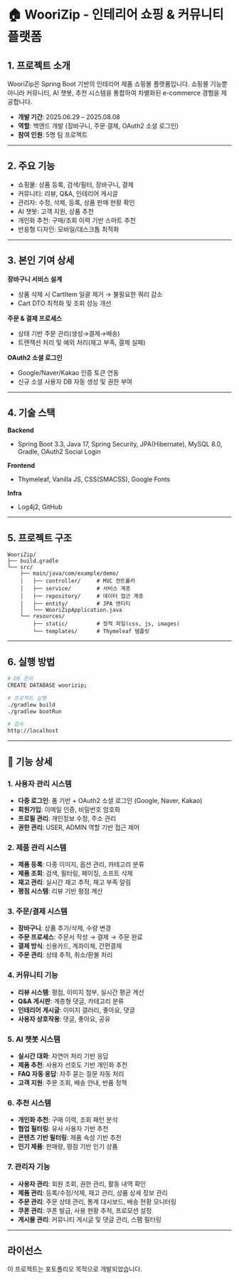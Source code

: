 # 🏠 WooriZip - 인테리어 쇼핑 & 커뮤니티 플랫폼

## 1. 프로젝트 소개
WooriZip은 Spring Boot 기반의 인테리어 제품 쇼핑몰 플랫폼입니다. 
쇼핑몰 기능뿐 아니라 커뮤니티, AI 챗봇, 추천 시스템을 통합하여 차별화된 e-commerce 경험을 제공합니다.

- **개발 기간**: 2025.06.29 – 2025.08.08  
- **역할**: 백엔드 개발 (장바구니, 주문·결제, OAuth2 소셜 로그인)  
- **참여 인원**: 5명 팀 프로젝트

---

## 2. 주요 기능
- 쇼핑몰: 상품 등록, 검색/필터, 장바구니, 결제
- 커뮤니티: 리뷰, Q&A, 인테리어 게시글
- 관리자: 수정, 삭제, 등록, 상품 판매 현황 확인
- AI 챗봇: 고객 지원, 상품 추천
- 개인화 추천: 구매/조회 이력 기반 스마트 추천
- 반응형 디자인: 모바일/데스크톱 최적화

---

## 3. 본인 기여 상세
 **장바구니 서비스 설계**
 - 상품 삭제 시 CartItem 일괄 제거 → 불필요한 쿼리 감소
 - Cart DTO 최적화 및 조회 성능 개선

 **주문 & 결제 프로세스**
 - 상태 기반 주문 관리(생성→결제→배송)
 - 트랜잭션 처리 및 예외 처리(재고 부족, 결제 실패)

 **OAuth2 소셜 로그인**
 - Google/Naver/Kakao 인증 토큰 연동
 - 신규 소셜 사용자 DB 자동 생성 및 권한 부여

---

## 4. 기술 스택
**Backend**
 - Spring Boot 3.3, Java 17, Spring Security, JPA(Hibernate), MySQL 8.0, Gradle, OAuth2 Social Login

**Frontend**
 - Thymeleaf, Vanilla JS, CSS(SMACSS), Google Fonts

**Infra**
 - Log4j2, GitHub

---

## 5. 프로젝트 구조
```
WooriZip/
├── build.gradle
└── src/
    ├── main/java/com/example/demo/
    │   ├── controller/     # MVC 컨트롤러
    │   ├── service/        # 서비스 계층
    │   ├── repository/     # 데이터 접근 계층
    │   ├── entity/         # JPA 엔티티
    │   └── WooriZipApplication.java
    └── resources/
        ├── static/         # 정적 파일(css, js, images)
        └── templates/      # Thymeleaf 템플릿
```

---

## 6. 실행 방법
```bash
# DB 준비
CREATE DATABASE woorizip;

# 프로젝트 실행
./gradlew build
./gradlew bootRun

# 접속
http://localhost
```

---

## 🔧 기능 상세
### **1. 사용자 관리 시스템**
- **다중 로그인**: 폼 기반 + OAuth2 소셜 로그인 (Google, Naver, Kakao)
- **회원가입**: 이메일 인증, 비밀번호 암호화
- **프로필 관리**: 개인정보 수정, 주소 관리
- **권한 관리**: USER, ADMIN 역할 기반 접근 제어

### **2. 제품 관리 시스템**
- **제품 등록**: 다중 이미지, 옵션 관리, 카테고리 분류
- **제품 조회**: 검색, 필터링, 페이징, 소프트 삭제
- **재고 관리**: 실시간 재고 추적, 재고 부족 알림
- **평점 시스템**: 리뷰 기반 평점 계산

### **3. 주문/결제 시스템**
- **장바구니**: 상품 추가/삭제, 수량 변경
- **주문 프로세스**: 주문서 작성 → 결제 → 주문 완료
- **결제 방식**: 신용카드, 계좌이체, 간편결제
- **주문 관리**: 상태 추적, 취소/환불 처리

### **4. 커뮤니티 기능**
- **리뷰 시스템**: 평점, 이미지 첨부, 실시간 평균 계산
- **Q&A 게시판**: 계층형 댓글, 카테고리 분류
- **인테리어 게시글**: 이미지 갤러리, 좋아요, 댓글
- **사용자 상호작용**: 댓글, 좋아요, 공유

### **5. AI 챗봇 시스템**
- **실시간 대화**: 자연어 처리 기반 응답
- **제품 추천**: 사용자 선호도 기반 개인화 추천
- **FAQ 자동 응답**: 자주 묻는 질문 자동 처리
- **고객 지원**: 주문 조회, 배송 안내, 반품 정책

### **6. 추천 시스템**
- **개인화 추천**: 구매 이력, 조회 패턴 분석
- **협업 필터링**: 유사 사용자 기반 추천
- **콘텐츠 기반 필터링**: 제품 속성 기반 추천
- **인기 제품**: 판매량, 평점 기반 인기 상품

### **7. 관리자 기능**
- **사용자 관리**: 회원 조회, 권한 관리, 활동 내역 확인
- **제품 관리**: 등록/수정/삭제, 재고 관리, 상품 상세 정보 관리
- **주문 관리**: 주문 상태 관리, 통계 대시보드, 배송 현황 모니터링
- **쿠폰 관리**: 쿠폰 발급, 사용 현황 추적, 프로모션 설정
- **게시물 관리**: 커뮤니티 게시글 및 댓글 관리, 스팸 필터링

---

## 라이선스
이 프로젝트는 포토폴리오 목적으로 개발되었습니다.